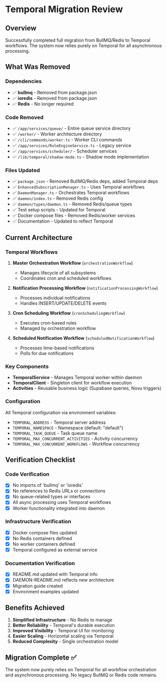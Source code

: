 # Temporal Migration Review

## Overview
Successfully completed full migration from BullMQ/Redis to Temporal workflows. The system now relies purely on Temporal for all asynchronous processing.

## What Was Removed

### Dependencies
- ✅ **bullmq** - Removed from package.json
- ✅ **ioredis** - Removed from package.json
- ✅ **Redis** - No longer required

### Code Removed
- ✅ `/app/services/queue/` - Entire queue service directory
- ✅ `/worker/` - Worker architecture directory
- ✅ `/cli/commands/worker.ts` - Worker CLI commands
- ✅ `/app/services/RuleEngineService.ts` - Legacy service
- ✅ `/app/services/scheduler/` - Scheduler services
- ✅ `/lib/temporal/shadow-mode.ts` - Shadow mode implementation

### Files Updated
- ✅ `package.json` - Removed BullMQ/Redis deps, added Temporal deps
- ✅ `EnhancedSubscriptionManager.ts` - Uses Temporal workflows
- ✅ `DaemonManager.ts` - Orchestrates Temporal workflows
- ✅ `daemon/index.ts` - Removed Redis config
- ✅ `daemon/types/daemon.ts` - Removed Redis/queue types
- ✅ Test setup scripts - Updated for Temporal
- ✅ Docker compose files - Removed Redis/worker services
- ✅ Documentation - Updated to reflect Temporal

## Current Architecture

### Temporal Workflows
1. **Master Orchestration Workflow** (`orchestrationWorkflow`)
   - Manages lifecycle of all subsystems
   - Coordinates cron and scheduled workflows
   
2. **Notification Processing Workflow** (`notificationProcessingWorkflow`)
   - Processes individual notifications
   - Handles INSERT/UPDATE/DELETE events
   
3. **Cron Scheduling Workflow** (`cronSchedulingWorkflow`)
   - Executes cron-based rules
   - Managed by orchestration workflow
   
4. **Scheduled Notification Workflow** (`scheduledNotificationWorkflow`)
   - Processes time-based notifications
   - Polls for due notifications

### Key Components
- **TemporalService** - Manages Temporal worker within daemon
- **TemporalClient** - Singleton client for workflow execution
- **Activities** - Reusable business logic (Supabase queries, Novu triggers)

### Configuration
All Temporal configuration via environment variables:
- `TEMPORAL_ADDRESS` - Temporal server address
- `TEMPORAL_NAMESPACE` - Namespace (default: "default")
- `TEMPORAL_TASK_QUEUE` - Task queue name
- `TEMPORAL_MAX_CONCURRENT_ACTIVITIES` - Activity concurrency
- `TEMPORAL_MAX_CONCURRENT_WORKFLOWS` - Workflow concurrency

## Verification Checklist

### Code Verification
- [x] No imports of 'bullmq' or 'ioredis'
- [x] No references to Redis URLs or connections
- [x] No queue-related types or interfaces
- [x] All async processing uses Temporal workflows
- [x] Worker functionality integrated into daemon

### Infrastructure Verification
- [x] Docker compose files updated
- [x] No Redis containers defined
- [x] No worker containers defined
- [x] Temporal configured as external service

### Documentation Verification
- [x] README.md updated with Temporal info
- [x] DAEMON-README.md reflects new architecture
- [x] Migration guide created
- [x] Environment examples updated

## Benefits Achieved

1. **Simplified Infrastructure** - No Redis to manage
2. **Better Reliability** - Temporal's durable execution
3. **Improved Visibility** - Temporal UI for monitoring
4. **Easier Scaling** - Horizontal scaling via Temporal
5. **Reduced Complexity** - Single orchestration model

## Migration Complete ✅

The system now purely relies on Temporal for all workflow orchestration and asynchronous processing. No legacy BullMQ or Redis code remains.